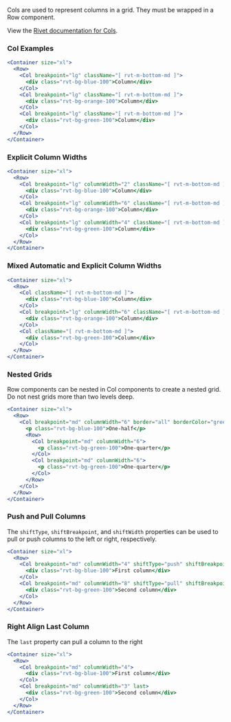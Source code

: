 Cols are used to represent columns in a grid. They must be wrapped in a Row component.

View the [Rivet documentation for Cols](https://rivet.uits.iu.edu/components/grid).

### Col Examples

<!-- prettier-ignore-start -->
```jsx  
<Container size="xl">  
  <Row>
    <Col breakpoint="lg" className="[ rvt-m-bottom-md ]">
      <div class="rvt-bg-blue-100">Column</div>
    </Col>
    <Col breakpoint="lg" className="[ rvt-m-bottom-md ]">
      <div class="rvt-bg-orange-100">Column</div>
    </Col>
    <Col breakpoint="lg" className="[ rvt-m-bottom-md ]">
      <div class="rvt-bg-green-100">Column</div>
    </Col>
  </Row>
</Container>
```
<!-- prettier-ignore-end -->

### Explicit Column Widths

<!-- prettier-ignore-start -->
```jsx  
<Container size="xl">  
  <Row>
    <Col breakpoint="lg" columnWidth="2" className="[ rvt-m-bottom-md ]">
      <div class="rvt-bg-blue-100">Column</div>
    </Col>
    <Col breakpoint="lg" columnWidth="6" className="[ rvt-m-bottom-md ]">
      <div class="rvt-bg-orange-100">Column</div>
    </Col>
    <Col breakpoint="lg" columnWidth="4" className="[ rvt-m-bottom-md ]">
      <div class="rvt-bg-green-100">Column</div>
    </Col>
  </Row>
</Container>
```
<!-- prettier-ignore-end -->

### Mixed Automatic and Explicit Column Widths

<!-- prettier-ignore-start -->
```jsx  
<Container size="xl">  
  <Row>
    <Col className="[ rvt-m-bottom-md ]">
      <div class="rvt-bg-blue-100">Column</div>
    </Col>
    <Col breakpoint="lg" columnWidth="6" className="[ rvt-m-bottom-md ]">
      <div class="rvt-bg-orange-100">Column</div>
    </Col>
    <Col className="[ rvt-m-bottom-md ]">
      <div class="rvt-bg-green-100">Column</div>
    </Col>
  </Row>
</Container>
```
<!-- prettier-ignore-end -->

### Nested Grids

Row components can be nested in Col components to create a nested grid. Do not nest grids more than two levels deep.

<!-- prettier-ignore-start -->
```jsx  
<Container size="xl">  
  <Row>
    <Col breakpoint="md" columnWidth="6" border="all" borderColor="green">
      <p class="rvt-bg-blue-100">One-half</p>
      <Row>
        <Col breakpoint="md" columnWidth="6">
          <p class="rvt-bg-green-100">One-quarter</p>
        </Col>
        <Col breakpoint="md" columnWidth="6">
          <p class="rvt-bg-green-100">One-quarter</p>
        </Col>
      </Row>
    </Col>
  </Row>
</Container>
```
<!-- prettier-ignore-end -->

### Push and Pull Columns

The `shiftType`, `shiftBreakpoint`, and `shiftWidth` properties can be used to pull or push columns to the left or right, respectively.

<!-- prettier-ignore-start -->
```jsx  
<Container size="xl">  
  <Row>
    <Col breakpoint="md" columnWidth="4" shiftType="push" shiftBreakpoint="md" shiftWidth="8">
      <div class="rvt-bg-blue-100">First column</div>
    </Col>
    <Col breakpoint="md" columnWidth="8" shiftType="pull" shiftBreakpoint="md" shiftWidth="4">
      <div class="rvt-bg-green-100">Second column</div>
    </Col>
  </Row>
</Container>
```
<!-- prettier-ignore-end -->

### Right Align Last Column

The `last` property can pull a column to the right

<!-- prettier-ignore-start -->
```jsx  
<Container size="xl">  
  <Row>
    <Col breakpoint="md" columnWidth="4">
      <div class="rvt-bg-blue-100">First column</div>
    </Col>
    <Col breakpoint="md" columnWidth="3" last>
      <div class="rvt-bg-green-100">Second column</div>
    </Col>
  </Row>
</Container>
```
<!-- prettier-ignore-end -->
